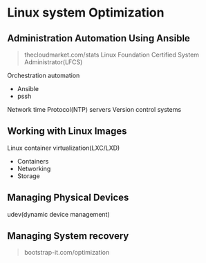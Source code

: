 # Linux system Optimization
## Administration Automation Using Ansible

> thecloudmarket.com/stats
> Linux Foundation Certified System Administrator(LFCS)

Orchestration automation

+ Ansible
+ pssh

Network time Protocol(NTP) servers
Version control systems

## Working with Linux Images

Linux container virtualization(LXC/LXD)

+ Containers
+ Networking
+ Storage

## Managing Physical Devices

udev(dynamic device management)

## Managing System recovery


> bootstrap-it.com/optimization
